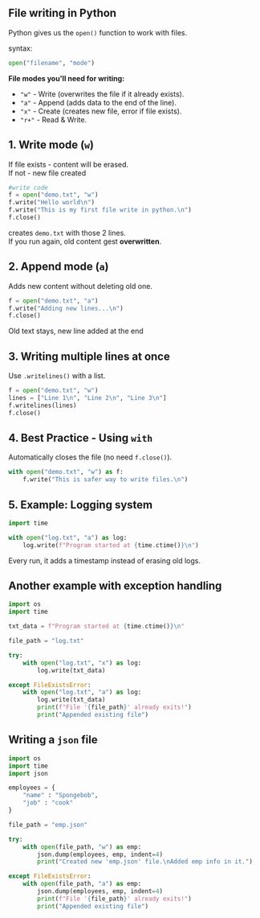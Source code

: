 ## **File writing in Python**

Python gives us the ```open()``` function to work with files.  

syntax:
```python
open("filename", "mode")
```
**File modes you'll need for writing:**  
- ```"w"``` - Write (overwrites the file if it already exists).
- ```"a"``` - Append (adds data to the end of the line).
- ```"x"``` - Create (creates new file, error if file exists).
- ```"r+"``` - Read & Write.

## **1. Write mode (```w```)**  
If file exists - content will be erased.  
If not - new file created
```python
#write code
f = open("demo.txt", "w")
f.write("Hello world\n")
f.write("This is my first file write in python.\n")
f.close()
```
creates ```demo.txt``` with those 2 lines.  
If you run again, old content gest **overwritten**.

## **2. Append mode (```a```)**  
Adds new content without deleting old one.  
```python
f = open("demo.txt", "a")
f.write("Adding new lines...\n")
f.close()
```
Old text stays, new line added at the end  

## **3. Writing multiple lines at once**  
Use ```.writelines()``` with a list.
```python
f = open("demo.txt", "w")
lines = ["Line 1\n", "Line 2\n", "Line 3\n"]
f.writelines(lines)
f.close()
```

## **4. Best Practice - Using `with`**  
Automatically closes the file (no need ```f.close()```).
```python
with open("demo.txt", "w") as f:
    f.write("This is safer way to write files.\n")
```

## **5. Example: Logging system**
```python
import time

with open("log.txt", "a") as log:
    log.write(f"Program started at {time.ctime()}\n")
```
Every run, it adds a timestamp instead of erasing old logs.

## **Another example with exception handling**
```python
import os
import time

txt_data = f"Program started at {time.ctime()}\n"

file_path = "log.txt"

try:
    with open("log.txt", "x") as log:
        log.write(txt_data)

except FileExistsError:
    with open("log.txt", "a") as log:
        log.write(txt_data)
        print(f"File '{file_path}' already exits!")
        print("Appended existing file")
```
## **Writing a `json` file**
```python
import os
import time
import json

employees = {
    "name" : "Spongebob",
    "job" : "cook"
}

file_path = "emp.json"

try:
    with open(file_path, "w") as emp:
        json.dump(employees, emp, indent=4)
        print("Created new 'emp.json' file.\nAdded emp info in it.")

except FileExistsError:
    with open(file_path, "a") as emp:
        json.dump(employees, emp, indent=4)
        print(f"File '{file_path}' already exits!")
        print("Appended existing file")
```
